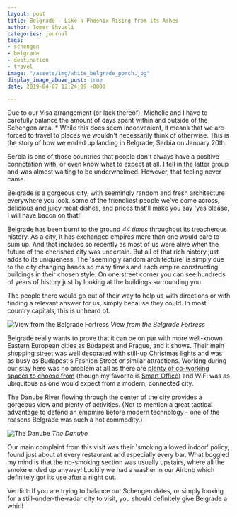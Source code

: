 ```yaml
---
layout: post
title: Belgrade - Like a Phoenix Rising from its Ashes
author: Tomer Shvueli
categories: journal
tags:
- schengen
- belgrade
- destination
- travel
image: "/assets/img/white_belgrade_porch.jpg"
display_image_above_post: true
date: 2019-04-07 12:24:09 +0000

---
```

Due to our Visa arrangement (or lack thereof), Michelle and I have to carefully balance the amount of days spent within and outside of the Schengen area. * While this does seem inconvenient, it means that we are forced to travel to places we wouldn't necessarily think of otherwise. This is the story of how we ended up landing in Belgrade, Serbia on January 20th. 

Serbia is one of those countries that people don't always have a positive connotation with, or even know what to expect at all. I fell in the latter group and was almost waiting to be underwhelmed. However, that feeling never came. 

Belgrade is a gorgeous city, with seemingly random  and fresh architecture everywhere you look, some of the friendliest people we've come across, delicious and juicy meat dishes, and prices that'll make you say 'yes please, I will have bacon on that!' 

Belgrade has been burnt to the ground *44 times* throughout its treacherous history. As a city, it has exchanged empires more than one would care to sum up. And that includes so recently as most of us were alive when the future of the cherished city was uncertain. But all of that rich history just adds to its uniqueness. The 'seemingly random architecture' is simply due to the city changing hands so many times and each empire constructing buildings in their chosen style. On one street corner you can see hundreds of years of history just by looking at the buildings surrounding you. 

The people there would go out of their way to help us with directions or with finding a relevant answer for us, simply because they could. In most country capitals, this is unheard of. 

![View from the Belgrade Fortress](./danube_afar.jpg "View from the Belgrade Fortress")
*View from the Belgrade Fortress*

Belgrade really wants to prove that it can be on par with more well-known Eastern European cities as Budapest and Prague, and it shows. Their main shopping street was well decorated with still-up Christmas lights and was as busy as Budapest's Fashion Street or similar attractions. Working during our stay here was no problem at all as there are [plenty of co-working spaces to choose from](https://www.coworker.com/search/belgrade/serbia) (though my favorite is [Smart Office](https://www.coworker.com/serbia/belgrade/smart-office)) and WiFi was as ubiquitous as one would expect from a modern, connected city. 

The Danube River flowing through the center of the city provides a gorgeous view and plenty of activities. (Not to mention a great tactical advantage to defend an empmire before modern technology - one of the reasons Belgrade was such a hot commodity.) 

![The Danube](./danube_pano.jpg "The Danube")
*The Danube*

Our main complaint from this visit was their 'smoking allowed indoor' policy, found just about at every restaurant and especially every bar. What boggled my mind is that the no-smoking section was usually upstairs, where all the smoke ended up anyway! Luckily we had a washer in our Airbnb which definitely got its use after a night out. 

Verdict: If you are trying to balance out Schengen dates, or simply looking for a still-under-the-radar city to visit, you should definitely give Belgrade a whirl! 